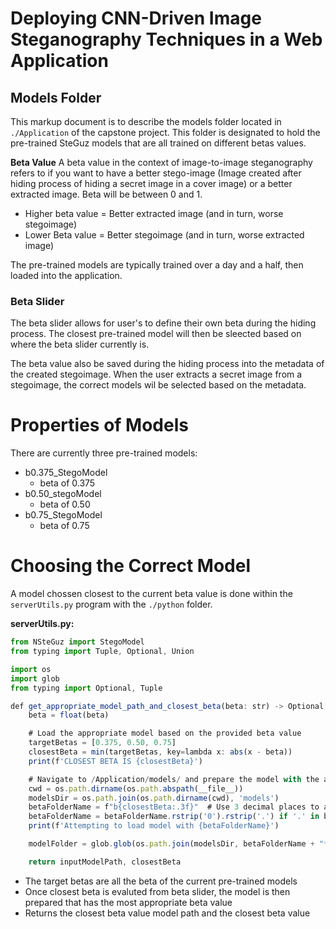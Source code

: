 # Deploying CNN-Driven Image Steganography Techniques in a Web Application

## Models Folder
This markup document is to describe the models folder located in `./Application` of the capstone project. This folder is designated to hold the pre-trained SteGuz models that are all trained on different betas values. 

**Beta Value**
A beta value in the context of image-to-image steganography refers to if you want to have a better stego-image (Image created after hiding process of hiding a secret image in a cover image) or a better extracted image. Beta will be between 0 and 1.
- Higher beta value = Better extracted image (and in turn, worse stegoimage)
- Lower Beta value = Better stegoimage (and in turn, worse extracted image)

The pre-trained models are typically trained over a day and a half, then loaded into the application.

### Beta Slider
The beta slider allows for user's to define their own beta during the hiding process. The closest pre-trained model will then be sleected based on where the beta slider currently is. 

The beta value also be saved during the hiding process into the metadata of the created stegoimage. When the user extracts a secret image from a stegoimage, the correct models wil be selected based on the metadata.

# Properties of Models
There are currently three pre-trained models:
- b0.375_StegoModel
  - beta of 0.375
- b0.50_stegoModel
  - beta of 0.50
- b0.75_StegoModel
  - beta of 0.75

# Choosing the Correct Model
A model chossen closest to the current beta value is done within the `serverUtils.py` program with the `./python` folder.

**serverUtils.py:**

```javascript
from NSteGuz import StegoModel
from typing import Tuple, Optional, Union

import os
import glob
from typing import Optional, Tuple

def get_appropriate_model_path_and_closest_beta(beta: str) -> Optional[Tuple[str, float]]:
    beta = float(beta)

    # Load the appropriate model based on the provided beta value
    targetBetas = [0.375, 0.50, 0.75]
    closestBeta = min(targetBetas, key=lambda x: abs(x - beta))
    print(f'CLOSEST BETA IS {closestBeta}')

    # Navigate to /Application/models/ and prepare the model with the appropriate beta value
    cwd = os.path.dirname(os.path.abspath(__file__))
    modelsDir = os.path.join(os.path.dirname(cwd), 'models')
    betaFolderName = f"b{closestBeta:.3f}"  # Use 3 decimal places to avoid rounding if necessary
    betaFolderName = betaFolderName.rstrip('0').rstrip('.') if '.' in betaFolderName else betaFolderName  # Remove trailing zeros and dot if no decimal part
    print(f'Attempting to load model with {betaFolderName}')

    modelFolder = glob.glob(os.path.join(modelsDir, betaFolderName + "*"))

    return inputModelPath, closestBeta
```
- The target betas are all the beta of the current pre-trained models
- Once closest beta is evaluted from beta slider, the model is then prepared that has the most appropriate beta value
- Returns the closest beta value model path and the closest beta value